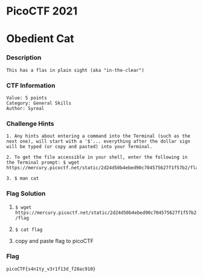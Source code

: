 # PicoCTF 2021 
# Obedient Cat
### Description
    This has a flas in plain sight (aka "in-the-clear")
### CTF Information
    Value: 5 points
    Category: General Skills
    Author: Syreal
### Challenge Hints
    1. Any hints about entering a command into the Terminal (such as the next one), will start with a '$'... everything after the dollar sign will be typed (or copy and pasted) into your Terminal.

    2. To get the file accessible in your shell, enter the following in the Terminal prompt: $ wget https://mercury.picoctf.net/static/2d24d50b4ebed90c704575627f1f57b2/flag
    
    3. $ man cat
### Flag Solution

1. ```$ wget https://mercury.picoctf.net/static/2d24d50b4ebed90c704575627f1f57b2/flag```

2. ```$ cat flag ```

3. copy and paste flag to picoCTF

### Flag
    picoCTF{s4n1ty_v3r1f13d_f28ac910}

